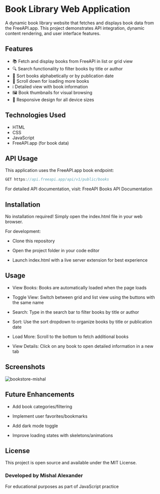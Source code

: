 # Book Library Web Application

A dynamic book library website that fetches and displays book data from the FreeAPI.app. This project demonstrates API integration, dynamic content rendering, and user interface features.

## Features

- 📚 Fetch and display books from FreeAPI in list or grid view
- 🔍 Search functionality to filter books by title or author
- 🔄 Sort books alphabetically or by publication date
- 📖 Scroll down for loading more books
- ℹ️ Detailed view with book information
- 🖼️ Book thumbnails for visual browsing
- 🎨 Responsive design for all device sizes

## Technologies Used

- HTML
- CSS
- JavaScript
- FreeAPI.app (for book data)

## API Usage

This application uses the FreeAPI.app book endpoint:

```javascript
GET https://api.freeapi.app/api/v1/public/books
```

For detailed API documentation, visit:
FreeAPI Books API Documentation

## Installation

No installation required! Simply open the index.html file in your web browser.

For development:

- Clone this repository

- Open the project folder in your code editor

- Launch index.html with a live server extension for best experience

## Usage

- View Books: Books are automatically loaded when the page loads

- Toggle View: Switch between grid and list view using the buttons with the same name

- Search: Type in the search bar to filter books by title or author

- Sort: Use the sort dropdown to organize books by title or publication date

- Load More: Scroll to the bottom to fetch additional books

- View Details: Click on any book to open detailed information in a new tab


## Screenshots

![bookstore-mishal](https://github.com/user-attachments/assets/3f7df7c2-de1f-4f81-ad26-c086e6646d77)


## Future Enhancements

- Add book categories/filtering

- Implement user favorites/bookmarks

- Add dark mode toggle

- Improve loading states with skeletons/animations

## License

This project is open source and available under the MIT License.

### Developed by Mishal Alexander
For educational purposes as part of JavaScript practice
